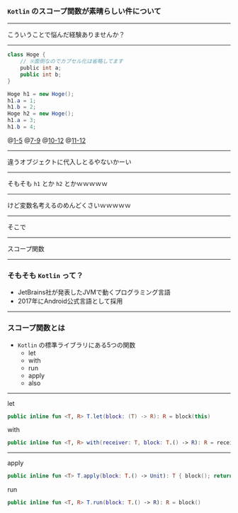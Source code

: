 ### `Kotlin` のスコープ関数が素晴らしい件について

---

こういうことで悩んだ経験ありませんか？

---

```Java
class Hoge {
    // ※面倒なのでカプセル化は省略してます
    public int a;
    public int b;
}

Hoge h1 = new Hoge();
h1.a = 1;
h1.b = 2;
Hoge h2 = new Hoge();
h1.a = 3;
h1.b = 4;
```
@[1-5](クラス定義)
@[7-9](1個目のオブジェクトを生成して値を設定)
@[10-12](2個目のオブジェクトを生成して値を...)
@[11-12](...ん？)

---

違うオブジェクトに代入しとるやないかーい

---

そもそも `h1` とか `h2` とかｗｗｗｗｗ

---

けど変数名考えるのめんどくさいｗｗｗｗｗ

---

そこで

---

スコープ関数

---

### そもそも `Kotlin` って？

- JetBrains社が発表したJVMで動くプログラミング言語
- 2017年にAndroid公式言語として採用

---

### スコープ関数とは
- `Kotlin` の標準ライブラリにある5つの関数
    - let
    - with
    - run
    - apply
    - also

---

let

```Kotlin
public inline fun <T, R> T.let(block: (T) -> R): R = block(this)
```

with

```Kotlin
public inline fun <T, R> with(receiver: T, block: T.() -> R): R = receiver.block()
```

---

apply

```Kotlin
public inline fun <T> T.apply(block: T.() -> Unit): T { block(); return this }
```

run

```Kotlin
public inline fun <T, R> T.run(block: T.() -> R): R = block()
```

